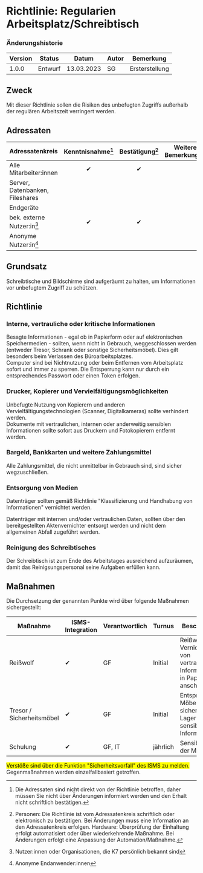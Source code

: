 # Richtlinie: Regularien Arbeitsplatz/Schreibtisch

### Änderungshistorie

| Version | Status  | Datum      | Autor | Bemerkung      |
| ------- | ------- | ---------- | ----- | -------------- |
| 1.0.0   | Entwurf | 13.03.2023 | SG    | Ersterstellung |

## Zweck

Mit dieser Richtlinie sollen die Risiken des unbefugten Zugriffs außerhalb der regulären Arbeitszeit verringert werden.

## Adressaten

| Adressatenkreis                 | Kenntnisnahme[^3] | Bestätigung[^4] | Weitere Bemerkungen |
| ------------------------------- | :---------------: | :-------------: | ------------------- |
| Alle Mitarbeiter:innen          |         ✔         |        ✔        |                     |
| Server, Datenbanken, Fileshares |                   |                 |                     |
| Endgeräte                       |                   |                 |                     |
| bek. externe Nutzer:in[^1]      |         ✔         |        ✔        |                     |
| Anonyme Nutzer:in[^2]           |                   |                 |                     |

[^1]: Nutzer:innen oder Organisationen, die K7 persönlich bekannt sind
[^2]: Anonyme Endanwender:innen
[^3]: Die Adressaten sind nicht direkt von der Richtlinie betroffen, daher müssen Sie nicht über Änderungen informiert werden und den Erhalt nicht schriftlich bestätigen.
[^4]: Personen: Die Richtlinie ist vom Adressatenkreis schriftlich oder elektronisch zu bestätigen. Bei Änderungen muss eine Information an den Adressatenkreis erfolgen. Hardware: Überprüfung der Einhaltung erfolgt automatisiert oder über wiederkehrende Maßnahme. Bei Änderungen erfolgt eine Anpassung der Automation/Maßnahme.

## Grundsatz

Schreibtische und Bildschirme sind aufgeräumt zu halten, um Informationen vor unbefugtem Zugriff zu schützen.

## Richtlinie

### Interne, vertrauliche oder kritische Informationen

Besagte Informationen - egal ob in Papierform oder auf elektronischen Speichermedien - sollten, wenn nicht in Gebrauch, weggeschlossen werden (entweder Tresor, Schrank oder sonstige Sicherheitsmöbel).
Dies gilt besonders beim Verlassen des Büroarbeitsplatzes.\
Computer sind bei Nichtnutzung oder beim Entfernen vom Arbeitsplatz sofort und immer zu sperren. Die Entsperrung kann nur durch ein entsprechendes Passwort oder einen Token erfolgen.

### Drucker, Kopierer und Vervielfältigungsmöglichkeiten

Unbefugte Nutzung von Kopierern und anderen Vervielfältigungstechnologien (Scanner, Digitalkameras) sollte verhindert werden.\
Dokumente mit vertraulichen, internen oder anderweitig sensiblen Informationen sollte sofort aus Druckern und Fotokopierern entfernt werden.

### Bargeld, Bankkarten und weitere Zahlungsmittel

Alle Zahlungsmittel, die nicht unmittelbar in Gebrauch sind, sind sicher wegzuschließen.

### Entsorgung von Medien

Datenträger sollten gemäß Richtlinie "Klassifizierung und Handhabung von Informationen" vernichtet werden.

Datenträger mit internen und/oder vertraulichen Daten, sollten über den bereitgestellten Aktenvernichter entsorgt werden und nicht dem allgemeinen Abfall zugeführt werden.

### Reinigung des Schreibtisches

Der Schreibtisch ist zum Ende des Arbeitstages ausreichend aufzuräumen, damit das Reinigsungspersonal seine Aufgaben erfüllen kann.

## Maßnahmen

Die Durchsetzung der genannten Punkte wird über folgende Maßnahmen sichergestellt:

| Maßnahme                  | ISMS-Integration | Verantwortlich | Turnus   | Beschreibung                                                                      |
| ------------------------- | ---------------- | -------------- | -------- | --------------------------------------------------------------------------------- |
| Reißwolf                  | ✔                | GF             | Initial  | Reißwolf zur Vernichtung von vertraulichen Informationen in Papierform anschaffen |
| Tresor / Sicherheitsmöbel | ✔                | GF             | Initial  | Entsprechende Möbel zum sicheren Lagern von sensiblen Informationen               |
| Schulung                  | ✔                | GF, IT         | jährlich | Sensibilisierung der Mitarbeiter                                                  |

<mark>Verstöße sind über die Funktion "Sicherheitsvorfall" des ISMS zu melden.</mark> Gegenmaßnahmen werden einzelfallbasiert getroffen.
